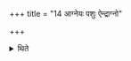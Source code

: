 +++
title = "14 आग्नेयः पशुः ऐन्द्राग्नो"

+++

<details><summary>थिते</summary>

आग्नेयः पशुः । ऐन्द्राग्नो द्वितीये । ऐकादशिनास्तृतीये प्राजापत्यो वा । सौर्यनूबन्ध्या १४
</details>
